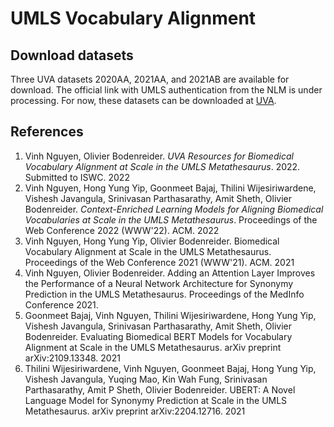 # UMLS Vocabulary Alignment

## Download datasets
Three UVA datasets 2020AA, 2021AA, and 2021AB are available for download.
The official link with UMLS authentication from the NLM is under processing. For now, these datasets can be downloaded at [UVA](https://drive.google.com/drive/folders/1P72Q2FNo4MKEgIBVv2lGQinJzwHF2cuG?usp=sharing).

## References
1. Vinh Nguyen, Olivier Bodenreider. _UVA Resources for Biomedical Vocabulary Alignment at Scale in the UMLS Metathesaurus_. 2022. Submitted to ISWC. 2022
2. Vinh Nguyen, Hong Yung Yip, Goonmeet Bajaj, Thilini Wijesiriwardene, Vishesh Javangula, Srinivasan Parthasarathy, Amit Sheth, Olivier Bodenreider. _Context-Enriched Learning Models for Aligning Biomedical Vocabularies at Scale in the UMLS Metathesaurus_. Proceedings of the Web Conference 2022 (WWW'22). ACM. 2022
3. Vinh Nguyen, Hong Yung Yip, Olivier Bodenreider. Biomedical Vocabulary Alignment at Scale in the UMLS Metathesaurus. Proceedings of the Web Conference 2021 (WWW'21). ACM. 2021
4. Vinh Nguyen, Olivier Bodenreider. Adding an Attention Layer Improves the Performance of a Neural Network Architecture for Synonymy Prediction in the UMLS Metathesaurus. Proceedings of the MedInfo Conference 2021.
5. Goonmeet Bajaj, Vinh Nguyen, Thilini Wijesiriwardene, Hong Yung Yip, Vishesh Javangula, Srinivasan Parthasarathy, Amit Sheth, Olivier Bodenreider. Evaluating Biomedical BERT Models for Vocabulary Alignment at Scale in the UMLS Metathesaurus. arXiv preprint arXiv:2109.13348. 2021
6. Thilini Wijesiriwardene, Vinh Nguyen, Goonmeet Bajaj, Hong Yung Yip, Vishesh Javangula, Yuqing Mao, Kin Wah Fung, Srinivasan Parthasarathy, Amit P Sheth, Olivier Bodenreider. UBERT: A Novel Language Model for Synonymy Prediction at Scale in the UMLS Metathesaurus. arXiv preprint arXiv:2204.12716. 2021


